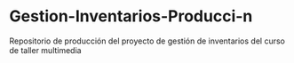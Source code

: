 # Gestion-Inventarios-Producci-n
Repositorio de producción del proyecto de gestión de inventarios del curso de taller multimedia

